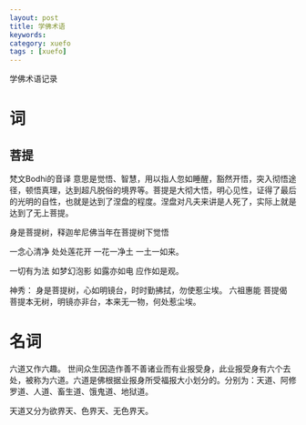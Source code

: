 ```yaml
---
layout: post
title: 学佛术语
keywords: 
category: xuefo
tags : [xuefo]
---
```

学佛术语记录
<!-- more -->

# 词
## 菩提
梵文Bodhi的音译
意思是觉悟、智慧，用以指人忽如睡醒，豁然开悟，突入彻悟途径，顿悟真理，达到超凡脱俗的境界等。菩提是大彻大悟，明心见性，证得了最后的光明的自性，也就是达到了涅盘的程度。涅盘对凡夫来讲是人死了，实际上就是达到了无上菩提。

身是菩提树，释迦牟尼佛当年在菩提树下觉悟

一念心清净 处处莲花开 一花一净土 一土一如来。

一切有为法 如梦幻泡影 如露亦如电 应作如是观。

神秀：
身是菩提树，心如明镜台，时时勤拂拭，勿使惹尘埃。
六祖惠能
菩提偈
菩提本无树，明镜亦非台，本来无一物，何处惹尘埃。

# 名词
六道又作六趣。
世间众生因造作善不善诸业而有业报受身，此业报受身有六个去处，被称为六道。六道是佛根据业报身所受福报大小划分的。分别为：天道、阿修罗道、人道、畜生道、饿鬼道、地狱道。

天道又分为欲界天、色界天、无色界天。




